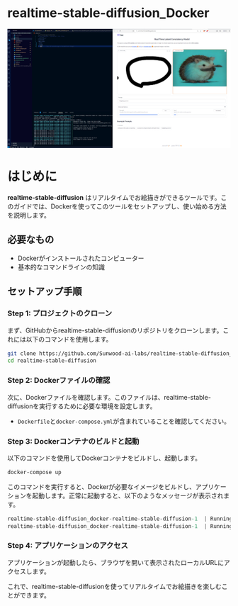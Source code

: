 # realtime-stable-diffusion_Docker

![](https://github.com/Sunwood-ai-labs/realtime-stable-diffusion_Docker/blob/main/image/screenshot.png)

# はじめに

**realtime-stable-diffusion** はリアルタイムでお絵描きができるツールです。このガイドでは、Dockerを使ってこのツールをセットアップし、使い始める方法を説明します。
## 必要なもの
- Dockerがインストールされたコンピューター
- 基本的なコマンドラインの知識
## セットアップ手順
### Step 1: プロジェクトのクローン

まず、GitHubからrealtime-stable-diffusionのリポジトリをクローンします。これには以下のコマンドを使用します。

```bash
git clone https://github.com/Sunwood-ai-labs/realtime-stable-diffusion_Docker.git
cd realtime-stable-diffusion
```


### Step 2: Dockerファイルの確認

次に、Dockerファイルを確認します。このファイルは、realtime-stable-diffusionを実行するために必要な環境を設定します。 
- `Dockerfile`と`docker-compose.yml`が含まれていることを確認してください。
### Step 3: Dockerコンテナのビルドと起動

以下のコマンドを使用してDockerコンテナをビルドし、起動します。

```bash
docker-compose up
```



このコマンドを実行すると、Dockerが必要なイメージをビルドし、アプリケーションを起動します。正常に起動すると、以下のようなメッセージが表示されます。

```csharp
realtime-stable-diffusion_docker-realtime-stable-diffusion-1  | Running on local URL:  http://127.0.0.1:7860
realtime-stable-diffusion_docker-realtime-stable-diffusion-1  | Running on public URL: https://[ランダムなURL].gradio.live
```


### Step 4: アプリケーションのアクセス

アプリケーションが起動したら、ブラウザを開いて表示されたローカルURLにアクセスします。

これで、realtime-stable-diffusionを使ってリアルタイムでお絵描きを楽しむことができます。


